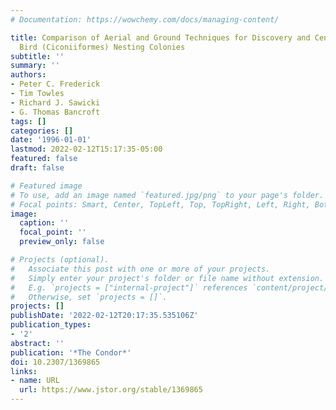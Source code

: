 ```yaml
---
# Documentation: https://wowchemy.com/docs/managing-content/

title: Comparison of Aerial and Ground Techniques for Discovery and Census of Wading
  Bird (Ciconiiformes) Nesting Colonies
subtitle: ''
summary: ''
authors:
- Peter C. Frederick
- Tim Towles
- Richard J. Sawicki
- G. Thomas Bancroft
tags: []
categories: []
date: '1996-01-01'
lastmod: 2022-02-12T15:17:35-05:00
featured: false
draft: false

# Featured image
# To use, add an image named `featured.jpg/png` to your page's folder.
# Focal points: Smart, Center, TopLeft, Top, TopRight, Left, Right, BottomLeft, Bottom, BottomRight.
image:
  caption: ''
  focal_point: ''
  preview_only: false

# Projects (optional).
#   Associate this post with one or more of your projects.
#   Simply enter your project's folder or file name without extension.
#   E.g. `projects = ["internal-project"]` references `content/project/deep-learning/index.md`.
#   Otherwise, set `projects = []`.
projects: []
publishDate: '2022-02-12T20:17:35.535106Z'
publication_types:
- '2'
abstract: ''
publication: '*The Condor*'
doi: 10.2307/1369865
links:
- name: URL
  url: https://www.jstor.org/stable/1369865
---
```


